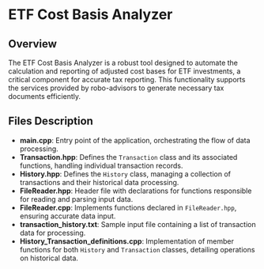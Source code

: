 # ETF Cost Basis Analyzer

## Overview
The ETF Cost Basis Analyzer is a robust tool designed to automate the calculation and reporting of adjusted cost bases for ETF investments, a critical component for accurate tax reporting. This functionality supports the services provided by robo-advisors to generate necessary tax documents efficiently.

## Files Description
- **main.cpp**: Entry point of the application, orchestrating the flow of data processing.
- **Transaction.hpp**: Defines the `Transaction` class and its associated functions, handling individual transaction records.
- **History.hpp**: Defines the `History` class, managing a collection of transactions and their historical data processing.
- **FileReader.hpp**: Header file with declarations for functions responsible for reading and parsing input data.
- **FileReader.cpp**: Implements functions declared in `FileReader.hpp`, ensuring accurate data input.
- **transaction_history.txt**: Sample input file containing a list of transaction data for processing.
- **History_Transaction_definitions.cpp**: Implementation of member functions for both `History` and `Transaction` classes, detailing operations on historical data.
